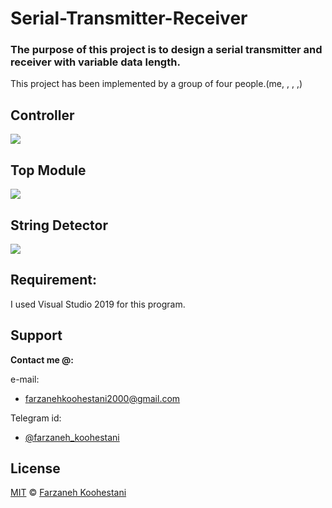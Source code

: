# Serial-Transmitter-Receiver

### The purpose of this project is to design a serial transmitter and receiver with variable data length.

This project has been implemented by a group of four people.(me, , , ,)

## Controller
<img src="https://github.com/fark00/Serial-Transmitter-Receiver/blob/master/Sim_controller.jpg" >

## Top Module
<img src="https://github.com/fark00/Serial-Transmitter-Receiver/blob/master/Sim_top_module.jpg">

## String Detector
<img src="https://github.com/fark00/Serial-Transmitter-Receiver/blob/master/Sim_string_detector.jpg">


## Requirement:
I used Visual Studio 2019 for this program.

## Support

**Contact me @:**

e-mail:

* farzanehkoohestani2000@gmail.com

Telegram id:

* [@farzaneh_koohestani](https://t.me/farzaneh_koohestani)

## License
[MIT](https://github.com/fark00/Serial-Transmitter-Receiver/blob/master/LICENSE)
&#0169; 
[Farzaneh Koohestani](https://github.com/fark00)
